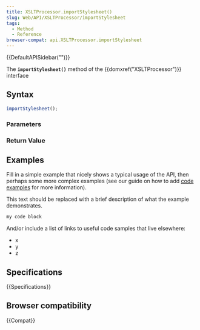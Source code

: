 ```yaml
---
title: XSLTProcessor.importStylesheet()
slug: Web/API/XSLTProcessor/importStylesheet
tags:
  - Method
  - Reference
browser-compat: api.XSLTProcessor.importStylesheet
---
```

{{DefaultAPISidebar("")}}

The **`importStylesheet()`** method of the {{domxref("XSLTProcessor")}} interface 

## Syntax

```js
importStylesheet();
```

### Parameters



### Return Value



## Examples

Fill in a simple example that nicely shows a typical usage of the API, then perhaps some more complex examples (see our guide on how to add [code examples](/en-US/docs/MDN/Contribute/Structures/Code_examples) for more information).

This text should be replaced with a brief description of what the example demonstrates.

```js
my code block
```

And/or include a list of links to useful code samples that live elsewhere:

*   x
*   y
*   z

## Specifications

{{Specifications}}

## Browser compatibility

{{Compat}}

